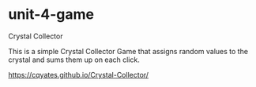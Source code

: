 # unit-4-game
Crystal Collector


This is a simple Crystal Collector Game that assigns random values to the crystal and sums them up on each click.

https://cqyates.github.io/Crystal-Collector/
